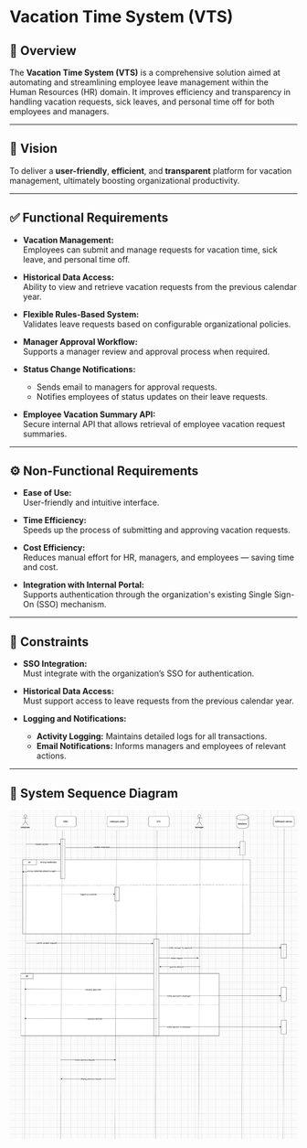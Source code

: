 # Vacation Time System (VTS)

## 📌 Overview

The **Vacation Time System (VTS)** is a comprehensive solution aimed at automating and streamlining employee leave management within the Human Resources (HR) domain. It improves efficiency and transparency in handling vacation requests, sick leaves, and personal time off for both employees and managers.

---

## 🎯 Vision

To deliver a **user-friendly**, **efficient**, and **transparent** platform for vacation management, ultimately boosting organizational productivity.

---

## ✅ Functional Requirements

- **Vacation Management:**  
  Employees can submit and manage requests for vacation time, sick leave, and personal time off.

- **Historical Data Access:**  
  Ability to view and retrieve vacation requests from the previous calendar year.

- **Flexible Rules-Based System:**  
  Validates leave requests based on configurable organizational policies.

- **Manager Approval Workflow:**  
  Supports a manager review and approval process when required.

- **Status Change Notifications:**

  - Sends email to managers for approval requests.
  - Notifies employees of status updates on their leave requests.

- **Employee Vacation Summary API:**  
  Secure internal API that allows retrieval of employee vacation request summaries.

---

## ⚙️ Non-Functional Requirements

- **Ease of Use:**  
  User-friendly and intuitive interface.

- **Time Efficiency:**  
  Speeds up the process of submitting and approving vacation requests.

- **Cost Efficiency:**  
  Reduces manual effort for HR, managers, and employees — saving time and cost.

- **Integration with Internal Portal:**  
  Supports authentication through the organization's existing Single Sign-On (SSO) mechanism.

---

## 🚧 Constraints

- **SSO Integration:**  
  Must integrate with the organization’s SSO for authentication.

- **Historical Data Access:**  
  Must support access to leave requests from the previous calendar year.

- **Logging and Notifications:**
  - **Activity Logging:** Maintains detailed logs for all transactions.
  - **Email Notifications:** Informs managers and employees of relevant actions.

---

## 🧩 System Sequence Diagram

![System Sequence Diagram](sequenceDiagram.png)
